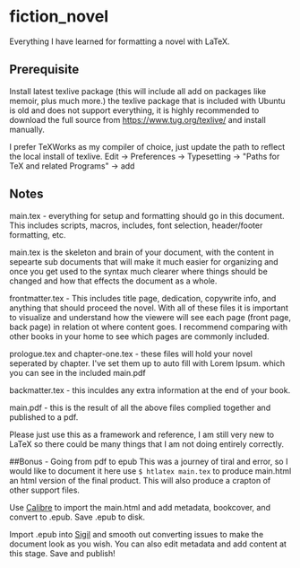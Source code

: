 # fiction_novel

Everything I have learned for formatting a novel with LaTeX.

## Prerequisite

Install latest texlive package (this will include all add on packages like memoir, plus much more.) the texlive package that is included with Ubuntu is old and does not support everything, it is highly recommended to download the full source from https://www.tug.org/texlive/ and install manually.  

I prefer TeXWorks as my compiler of choice, just update the path to reflect the local install of texlive. Edit -> Preferences -> Typesetting -> "Paths for TeX and related Programs" -> add


## Notes

main.tex - everything for setup and formatting should go in this document. This includes scripts, macros, includes, font selection, header/footer formatting, etc.

main.tex is the skeleton and brain of your document, with the content in sepearte sub documents that will make it much easier for organizing and once you get used to the syntax much clearer where things should be changed and how that effects the document as a whole.

frontmatter.tex - This includes title page, dedication, copywrite info, and anything that should proceed the novel. With all of these files it is important to visualize and understand how the viewere will see each page (front page, back page) in relation ot where content goes. I recommend comparing with other books in your home to see which pages are commonly included.

prologue.tex and chapter-one.tex - these files will hold your novel seperated by chapter. I've set them up to auto fill with Lorem Ipsum. which you can see in the included main.pdf

backmatter.tex - this inculdes any extra information at the end of your book.

main.pdf - this is the result of all the above files complied together and published to a pdf.


Please just use this as a framework and reference, I am still very new to LaTeX so there could be many things that I am not doing entirely correctly.

##Bonus - Going from pdf to epub
This was a journey of tiral and error, so I would like to document it here
use `$ htlatex main.tex` to produce main.html an html version of the final product. This will also produce a crapton of other support files.

Use [Calibre](https://calibre-ebook.com/) to import the main.html and add metadata, bookcover, and convert to .epub. Save .epub to disk.

Import .epub into [Sigil](https://github.com/Sigil-Ebook/Sigil) and smooth out converting issues to make the document look as you wish. You can also edit metadata and add content at this stage. Save and publish!

